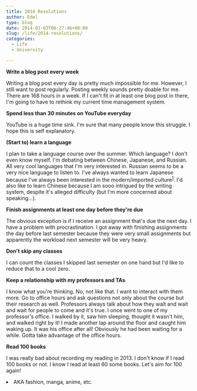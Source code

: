 ```yaml
---
title: 2014 Resolutions
author: Edel
type: blog
date: 2014-01-03T06:27:46+00:00
slug: /life/2014-resolutions/
categories:
  - Life
  - University

---
```

**Write a blog post every week**
  
Writing a blog post every day is pretty much impossible for me. However, I still want to post regularly. Posting weekly sounds pretty doable for me. There are 168 hours in a week. If I can't fit in at least one blog post in there, I'm going to have to rethink my current time management system.

**Spend less than 30 minutes on YouTube everyday**
  
YouTube is a huge time sink. I'm sure that many people know this struggle. I hope this is self explanatory.

**(Start to) learn a language**
  
I plan to take a language course over the summer. Which language? I don't even know myself. I'm debating between Chinese, Japanese, and Russian. All very cool languages that I'm very interested in. Russian seems to be a very nice language to listen to. I've always wanted to learn Japanese because I've always been interested in the modern/imported culture<sup class="footnote"><a href="#foot_ajs-fn-id_1-396" id="back_ajs-fn-id_1-396">1</a></sup>. I'd also like to learn Chinese because I am sooo intrigued by the writing system, despite it's alleged difficulty (but I'm more concerned about speaking...).

**Finish assignments at least one day before they're due**
  
The obvious exception is if I receive an assignment that's due the next day. I have a problem with procrastination. I got away with finishing assignments the day before last semester because they were very small assignments but apparently the workload next semester will be very heavy.

**Don't skip any classes**
  
I can count the classes I skipped last semester on one hand but I'd like to reduce that to a cool zero.

**Keep a relationship with my professors and TAs**
  
I know what you're thinking. No, not like that. I want to interact with them more. Go to office hours and ask questions not only about the course but their research as well. Professors always talk about how they wait and wait and wait for people to come and it's true. I once went to one of my professor's office. I walked by it, saw him sleeping, thought it wasn't him, and walked right by it! I made another lap around the floor and caught him waking up. It was his office after all! Obviously he had been waiting for a while. Gotta take advantage of the office hours.

**Read 100 books**
  
I was really bad about recording my reading in 2013. I don't know if I read 100 books or not. I know I read at least 60 some books. Let's aim for 100 again!


  <li>
    <a id="foot_ajs-fn-id_1-396"></a>AKA fashion, manga, anime, etc.&nbsp;&nbsp;<a class="ajs-back-link" href="#back_ajs-fn-id_1-396"></a>
  </li>


<div id="ajs-fn-id_1-396" style="display:none;margin:0;" class="ajs-footnote-popup">
  <div>
    AKA fashion, manga, anime, etc.
  </div>
</div>